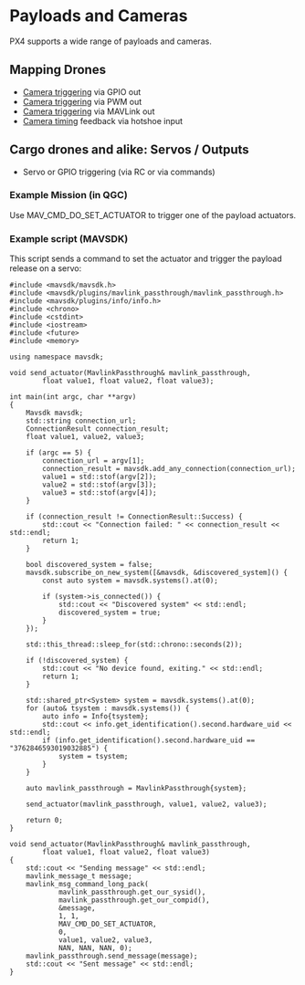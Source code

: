 # Payloads and Cameras

PX4 supports a wide range of payloads and cameras.

## Mapping Drones

* [Camera triggering](../peripherals/camera.md) via GPIO out
* [Camera triggering](../peripherals/camera.md) via PWM out
* [Camera triggering](../peripherals/camera.md) via MAVLink out
* [Camera timing](../peripherals/camera.md#camera_capture) feedback via hotshoe input

## Cargo drones and alike: Servos / Outputs

* Servo or GPIO triggering (via RC or via commands)

### Example Mission (in QGC)

Use MAV_CMD_DO_SET_ACTUATOR to trigger one of the payload actuators.

### Example script (MAVSDK)

This script sends a command to set the actuator and trigger the payload release on a servo:

```
#include <mavsdk/mavsdk.h>
#include <mavsdk/plugins/mavlink_passthrough/mavlink_passthrough.h>
#include <mavsdk/plugins/info/info.h>
#include <chrono>
#include <cstdint>
#include <iostream>
#include <future>
#include <memory>

using namespace mavsdk;

void send_actuator(MavlinkPassthrough& mavlink_passthrough,
        float value1, float value2, float value3);

int main(int argc, char **argv)
{
    Mavsdk mavsdk;
    std::string connection_url;
    ConnectionResult connection_result;
    float value1, value2, value3;

    if (argc == 5) {
        connection_url = argv[1];
        connection_result = mavsdk.add_any_connection(connection_url);
        value1 = std::stof(argv[2]);
        value2 = std::stof(argv[3]);
        value3 = std::stof(argv[4]);
    } 

    if (connection_result != ConnectionResult::Success) {
        std::cout << "Connection failed: " << connection_result << std::endl;
        return 1;
    }

	bool discovered_system = false;
    mavsdk.subscribe_on_new_system([&mavsdk, &discovered_system]() {
		const auto system = mavsdk.systems().at(0);

		if (system->is_connected()) {
			std::cout << "Discovered system" << std::endl;
			discovered_system = true;
		}
	});

	std::this_thread::sleep_for(std::chrono::seconds(2));

	if (!discovered_system) {
        std::cout << "No device found, exiting." << std::endl;
        return 1;
    }

	std::shared_ptr<System> system = mavsdk.systems().at(0);
	for (auto& tsystem : mavsdk.systems()) {
		auto info = Info{tsystem};
		std::cout << info.get_identification().second.hardware_uid << std::endl;
		if (info.get_identification().second.hardware_uid == "3762846593019032885") {
			system = tsystem;
		}
	}

	auto mavlink_passthrough = MavlinkPassthrough{system};

	send_actuator(mavlink_passthrough, value1, value2, value3);

    return 0;
}

void send_actuator(MavlinkPassthrough& mavlink_passthrough,
		float value1, float value2, float value3)
{
	std::cout << "Sending message" << std::endl;
	mavlink_message_t message;
	mavlink_msg_command_long_pack(
			mavlink_passthrough.get_our_sysid(),
			mavlink_passthrough.get_our_compid(),
			&message,
			1, 1,
			MAV_CMD_DO_SET_ACTUATOR,
			0,
			value1, value2, value3,
			NAN, NAN, NAN, 0);
	mavlink_passthrough.send_message(message);
	std::cout << "Sent message" << std::endl;
}
```
